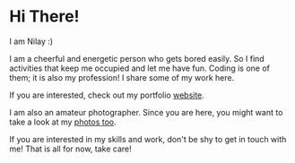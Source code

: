 # Hi There!
I am Nilay :)

I am a cheerful and energetic person who gets bored easily. So I find activities that keep me occupied and let me have fun. Coding is one of them; it is also my profession! I share some of my work here.

If you are interested, check out my portfolio [website](http://www.nilaycicekli.com).

I am also an amateur photographer. Since you are here, you might want to take a look at my [photos too](www.intagram.com./flowmooni).

If you are interested in my skills and work, don't be shy to get in touch with me! That is all for now, take care!
